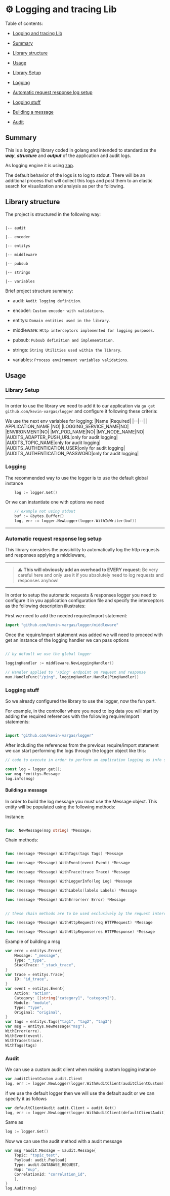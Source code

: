 
# ⚙️ Logging and tracing Lib

  

Table of contents:

- [Logging and tracing Lib](#️-logging-and-tracing-lib)

- [Summary](#summary)

- [Library structure](#library-structure)

- [Usage](#usage)

- [Library Setup](#-library-setup)

- [Logging](#-logging)

- [Automatic request response log setup](#-automatic-request-response-log-setup)

- [Logging stuff](#logging-stuff)

- [Building a message](#building-a-message)

- [Audit](#Audit)


## Summary

  

This is a logging library coded in golang and intended to standardize the *__way__*, *__structure__* and *__output__* of the application and audit logs.

As logging engine it is using [zap](https://github.com/uber-go/zap).

The default behavior of the logs is to log to stdout. There will be an additional process that will collect this logs and post them to an elastic search for visualization and analysis as per the following.

  

## Library structure

  

The project is structured in the following way:

```

|-- audit

|-- encoder

|-- entitys

|-- middleware

|-- pubsub

|-- strings

|-- variables

```

Brief project structure summary:

  

- audit: `Audit logging definition`.

- encoder: `Custom encoder with validations`.

- entitys: `Domain entities used in the library`.

- middleware: `Http interceptors implemented for logging purposes`.

- pubsub: `Pubsub definition and implementation`.

- strings: `String Utilities used within the library`.

- variables: `Process environment variables validations`.  


## Usage

  

### Library Setup

---

In order to use the library we need to add it to our application via `go get github.com/kevin-vargas/logger` and configure it following these criteria:

We use the next env variables for logging:
|Name |Required|
|--|--|
| APPLICATION_NAME |NO|
|LOGGING_SERVICE_NAME|NO|
|ENVIRONMENT|NO|
|MY_POD_NAME|NO|
|MY_NODE_NAME|NO|
|AUDITS_ADAPTER_PUSH_URL|only for audit logging|
|AUDITS_TOPIC_NAME|only for audit logging|
|AUDITS_AUTHENTICATION_USER|only for audit logging|
|AUDITS_AUTHENTICATION_PASSWORD|only for audit logging|



### Logging
The recommended way to use the logger is to use the default global instance
```go
	log := logger.Get()
```
Or we can instantiate one with options we need
```go
	// example not using stdout
	buf := &bytes.Buffer{}
	log, err := logger.NewLogger(logger.WithIoWriter(buf))
```
---
### Automatic request response log setup

This library considers the possibility to automatically log the http requests and responses applying a middleware,

---

> ⚠️ **This will obviously add an overhead to EVERY request**: Be very careful here and only use it if you absolutely need to log requests and responses anyhow!

---

In order to setup the automatic requests & responses logger you need to configure it in you application configuration file and specify the interceptors as the following description illustrates:

First we need to add the needed require/import statement:

```go
import "github.com/kevin-vargas/logger/middleware"
```

Once the require/import statement was added we will need to proceed with get an instance of the logging handler we can pass options

  

```go

// by default we use the global logger

loggingHandler := middleware.NewLoggingHandler()

// Handler applied to '/ping' endpoint on request and response
mux.HandleFunc("/ping", loggingHandler.Handle(PingHandler))

```

  

### Logging stuff

  

So we already configured the library to use the logger, now the fun part.

  

For example, in the controller where you need to log data you will start by adding the required references with the following require/import statements:

  

```go

import "github.com/kevin-vargas/logger"

```

After including the references from the previous require/import statement we can start performing the logs through the logger object like this:

```go
// code to execute in order to perform an application logging as info severity

const log = logger.get();
var msg *entitys.Message
log.info(msg)

```

  

#### Building a message

  

In order to build the log message you must use the Message object. This entity will be populated using the following methods:

Instance:

```go

func  NewMessage(msg string) *Message;

```

  

Chain methods:

```go

func (message *Message) WithTags(tags Tags) *Message

func (message *Message) WithEvent(event Event) *Message

func (message *Message) WithTrace(trace Trace) *Message

func (message *Message) WithLoggerInfo(log Log) *Message

func (message *Message) WithLabels(labels Labels) *Message

func (message *Message) WithError(err Error) *Message
  

// these chain methods are to be used exclusively by the request interceptor methods

func (message *Message) WithHttpRequest(req HTTPRequest) *Message

func (message *Message) WithHttpReponse(res HTTPResponse) *Message

```
Example of building a msg
```go
var erre = entitys.Error{
	Message: "_message",
	Type: "_type",
	StackTrace: "_stack_trace",
}
var trace = entitys.Trace{
	ID: "id_trace",
}
var event = entitys.Event{
	Action: "action",
	Category: []string{"category1", "category2"},
	Module: "module",
	Type: "type",
	Original: "original",
}
var tags = entitys.Tags{"tag1", "tag2", "tag3"}
var msg = entitys.NewMessage("msg").
WithError(erre).
WithEvent(event).
WithTrace(trace).
WithTags(tags)
```

### Audit
We can use a custom audit client when making custom logging instance
```go
var auditClientCustom audit.Client 
log, err := logger.NewLogger(logger.WithAuditClient(auditClientCustom))

```
if we use the default logger then we will use the default audit or we can specify it as follows
```go
var defaultClientAudit audit.Client = audit.Get()
log, err := logger.NewLogger(logger.WithAuditClient(defaultClientAudit))

```
Same as
```go
log := logger.Get()

```
Now we can use the audit method with a audit message
```go
var msg *audit.Message = &audit.Message{
	Topic: "topic_test",
	Payload: audit.Payload{
	Type: audit.DATABASE_REQUEST,
	Nup: "nup",
	CorrelationId: "correlation_id",
	},
}
log.Audit(msg)

```
